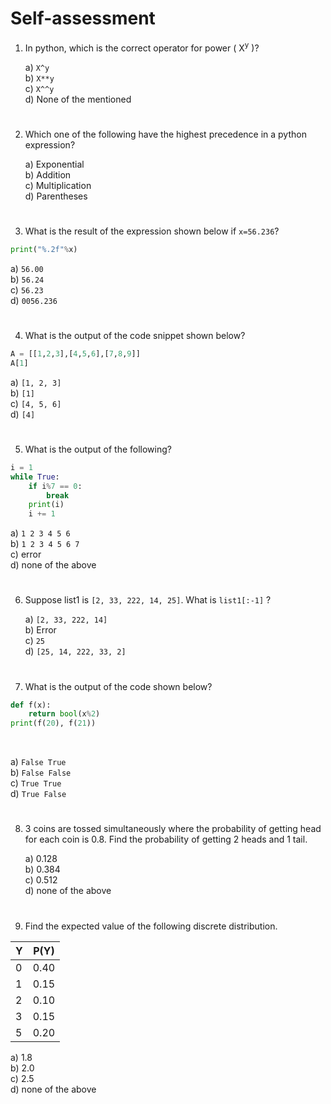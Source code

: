 <p align="center">
<b> <H1> Self-assessment </H1> </b>
</p> 

1. In python, which is the correct operator for power ( X<sup>y</sup> )? <br>

    a) `X^y` <br>
    b) `X**y` <br>
    c) `X^^y` <br>
    d) None of the mentioned
#
2. Which one of the following have the highest precedence in a python expression?

    a) Exponential <br>
    b) Addition <br>
    c) Multiplication <br>
    d) Parentheses 
#
3. What is the result of the expression shown below if `x=56.236`? 

```python 
print("%.2f"%x) 
```              
 a) `56.00`   <br>
 b) `56.24` <br>
 c) `56.23` <br>
 d) `0056.236`  <br>
 
#

4. What is the output of the code snippet shown below?

```python
A = [[1,2,3],[4,5,6],[7,8,9]]
A[1]

```        
        

 a) `[1, 2, 3]` <br>
 b) `[1]` <br>
 c) `[4, 5, 6]` <br>
 d) `[4]` <br>
#
5. What is the output of the following?

```python
i = 1
while True:
    if i%7 == 0:
        break
    print(i)
    i += 1
```         
        
 a) `1 2 3 4 5 6` <br>
 b) `1 2 3 4 5 6 7` <br>
 c) error <br>
 d) none of the above <br>
#
6. Suppose list1 is `[2, 33, 222, 14, 25]`. What is `list1[:-1]` ?

    a) `[2, 33, 222, 14]` <br>
    b) Error <br>
    c) `25` <br>
    d) `[25, 14, 222, 33, 2]` <br>
#
7. What is the output of the code shown below?

```python 
def f(x):
    return bool(x%2)
print(f(20), f(21)) 

```        
<br>        

 a) `False True` <br>
 b) `False False `<br>
 c) `True True` <br>
 d) `True False` <br>
#
8. 3 coins are tossed simultaneously where the probability of getting head for each coin is 0.8. Find the probability of getting 2 heads and 1 tail. <br>

    a) 0.128 <br>
    b) 0.384 <br>
    c) 0.512 <br>
    d) none of the above 
#
9. Find the expected value of the following discrete distribution. <br>

| Y      | P(Y)  |
| ------ |:-----:| 
|0       | 0.40  |
|1       | 0.15  |
|2       | 0.10  | 
|3       | 0.15  | 
|5       | 0.20  | 

 a) 1.8 <br>
 b) 2.0 <br>
 c) 2.5 <br>
 d) none of the above
